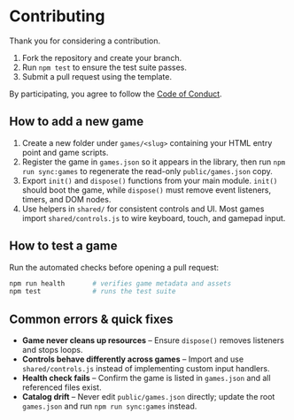 # Contributing

Thank you for considering a contribution.

1. Fork the repository and create your branch.
2. Run `npm test` to ensure the test suite passes.
3. Submit a pull request using the template.

By participating, you agree to follow the [Code of Conduct](CODE_OF_CONDUCT.md).

## How to add a new game

1. Create a new folder under `games/<slug>` containing your HTML entry point and game scripts.
2. Register the game in `games.json` so it appears in the library, then run `npm run sync:games` to regenerate the read-only `public/games.json` copy.
3. Export `init()` and `dispose()` functions from your main module. `init()` should boot the game, while `dispose()` must remove event listeners, timers, and DOM nodes.
4. Use helpers in `shared/` for consistent controls and UI. Most games import `shared/controls.js` to wire keyboard, touch, and gamepad input.

## How to test a game

Run the automated checks before opening a pull request:

```bash
npm run health       # verifies game metadata and assets
npm test             # runs the test suite
```

## Common errors & quick fixes

- **Game never cleans up resources** – Ensure `dispose()` removes listeners and stops loops.
- **Controls behave differently across games** – Import and use `shared/controls.js` instead of implementing custom input handlers.
- **Health check fails** – Confirm the game is listed in `games.json` and all referenced files exist.
- **Catalog drift** – Never edit `public/games.json` directly; update the root `games.json` and run `npm run sync:games` instead.
